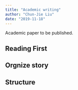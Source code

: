 ```yaml
---
title: "Academic writing"
author: "Chun-Jie Liu"
date: "2019-11-18"
---
```


Academic paper to be published.

## Reading First


## Orgnize story


## Structure
